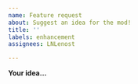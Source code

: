 ```yaml
---
name: Feature request
about: Suggest an idea for the mod!
title: ''
labels: enhancement
assignees: LNLenost

---
```


**Your idea...**
